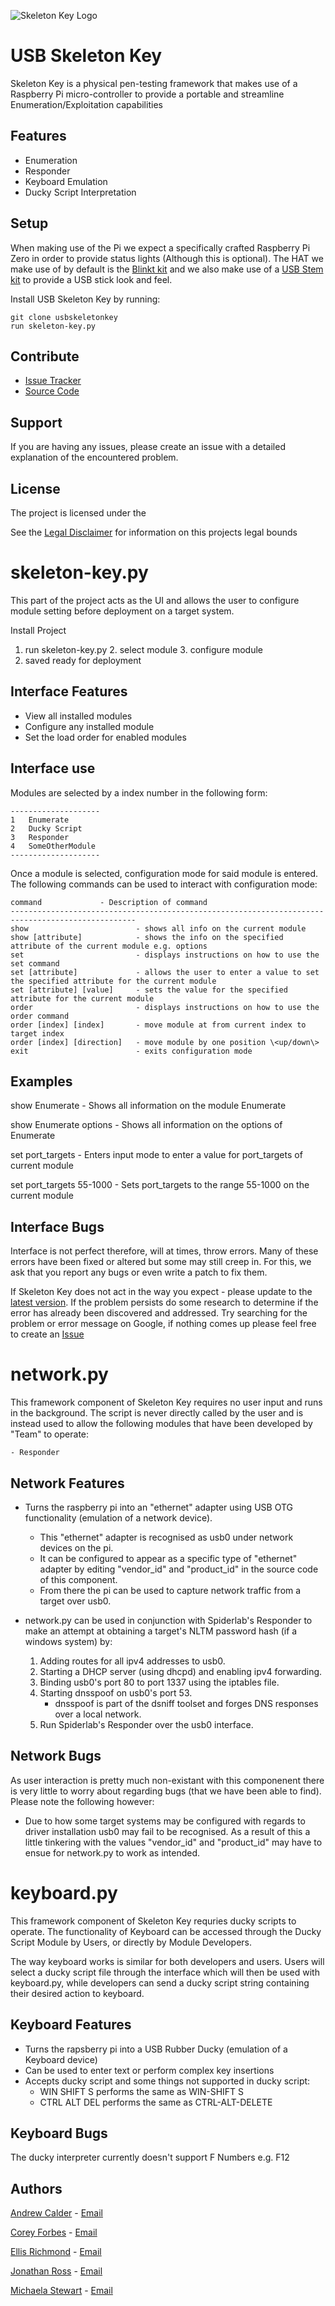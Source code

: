 ![Skeleton Key Logo][LOGO]

USB Skeleton Key
=================
Skeleton Key is a physical pen-testing framework that makes use of a Raspberry Pi micro-controller to provide a portable and streamline Enumeration/Exploitation capabilities

Features
---------
  * Enumeration
  * Responder
  * Keyboard Emulation
  * Ducky Script Interpretation

Setup
-------------
When making use of the Pi we expect a specifically crafted Raspberry Pi Zero in order to provide status lights (Although this is optional).
The HAT we make use of by default is the [Blinkt kit][BLINKT] and we also make use of a [USB Stem kit][USBSTEM] to provide a USB stick look and feel.

Install USB Skeleton Key by running:
```commandline
git clone usbskeletonkey
run skeleton-key.py
```

Contribute
-----------
- [Issue Tracker][ISSUES]
- [Source Code][PROJECT]

Support
--------
If you are having any issues, please create an issue with a detailed explanation of the encountered problem.

License
--------
The project is licensed under the

See the [Legal Disclaimer][LEGAL] for information on this projects legal bounds


skeleton-key.py
================
This part of the project acts as the UI and allows the user to configure module setting before deployment on a target system.

Install Project

1. run skeleton-key.py
    2. select module
    3. configure module
4. saved ready for deployment


Interface Features
---------
- View all installed modules
- Configure any installed module
- Set the load order for enabled modules


Interface use
--------------
Modules are selected by a index number in the following form:

    --------------------
    1   Enumerate
    2   Ducky Script
    3   Responder
    4   SomeOtherModule
    --------------------

Once a module is selected, configuration mode for said module is entered.
The following commands can be used to interact with configuration mode:

    command				- Description of command
    --------------------------------------------------------------------------------------------------
    show				        - shows all info on the current module
    show [attribute]		    - shows the info on the specified attribute of the current module e.g. options
    set				            - displays instructions on how to use the set command
    set [attribute]			    - allows the user to enter a value to set the specified attribute for the current module
    set [attribute] [value]	    - sets the value for the specified attribute for the current module
    order                       - displays instructions on how to use the order command
    order [index] [index]       - move module at from current index to target index
    order [index] [direction]   - move module by one position \<up/down\>
    exit 				        - exits configuration mode


Examples
----------
show Enumerate			- Shows all information on the module Enumerate

show Enumerate options		- Shows all information on the options of Enumerate

set port_targets  		- Enters input mode to enter a value for port_targets of current module

set port_targets 55-1000	- Sets port_targets to the range 55-1000 on the current module

Interface Bugs
-----
Interface is not perfect therefore, will at times, throw errors.
Many of these errors have been fixed or altered but some may still creep in.
For this, we ask that you report any bugs or even write a patch to fix them.

If Skeleton Key does not act in the way you expect - please update to the [latest version][PROJECT].
If the problem persists do some research to determine if the error has already been discovered and addressed.
Try searching for the problem or error message on Google, if nothing comes up please feel free to create an [Issue][ISSUES]


network.py
===========
This framework component of Skeleton Key requires no user input and runs in the background. The script is never directly called by the user and is instead used to allow the following modules that have been developed by "Team" to operate:

	- Responder


Network Features
---------
- Turns the raspberry pi into an "ethernet" adapter using USB OTG functionality (emulation of a network device).
	- This "ethernet" adapter is recognised as usb0 under network devices on the pi.
	- It can be configured to appear as a specific type of "ethernet" adapter by editing "vendor_id" and "product_id" in the source
	code of this component.
	- From there the pi can be used to capture network traffic from a target over usb0.
	
- network.py can be used in conjunction with Spiderlab's Responder to make an attempt at obtaining a target's NLTM password hash (if a windows system) by:
	1. Adding routes for all ipv4 addresses to usb0.
	2. Starting a DHCP server (using dhcpd) and enabling ipv4 forwarding.
	3. Binding usb0's port 80 to port 1337 using the iptables file.
	4. Starting dnsspoof on usb0's port 53.
		- dnsspoof is part of the dsniff toolset and forges DNS responses over a local network.
	5. Run Spiderlab's Responder over the usb0 interface.

Network Bugs
-----
As user interaction is pretty much non-existant with this componenent there is very little to worry about regarding bugs (that we have been able to find). Please note the following however:

- Due to how some target systems may be configured with regards to driver installation usb0 may fail to be recognised. As a result of this a little tinkering with the values "vendor_id" and "product_id" may have to ensue for network.py to work as intended. 



keyboard.py
===========
This framework component of Skeleton Key requries ducky scripts to operate. The functionality of Keyboard can be accessed through the Ducky Script Module by Users, or directly by Module Developers.

The way keyboard works is similar for both developers and users. Users will select a ducky script file through the interface which will then be used with keyboard.py, while developers can send a ducky script string containing their desired action to keyboard.

Keyboard Features
---------
- Turns the rapsberry pi into a USB Rubber Ducky (emulation of a Keyboard device)
- Can be used to enter text or perform complex key insertions
- Accepts ducky script and some things not supported in ducky script:
	- WIN SHIFT S  performs the same as WIN-SHIFT S
	- CTRL ALT DEL performs the same as CTRL-ALT-DELETE

Keyboard Bugs
-----
The ducky interpreter currently doesn't support F Numbers e.g. F12


Authors
-------
[Andrew Calder](https://github.com/AR-Calder) - [Email](1503321@uad.ac.uk)

[Corey Forbes](https://github.com/yeroc-sebrof) - [Email](1500812@uad.ac.uk)

[Ellis Richmond](https://github.com/EGRichmond) - [Email](1501363@uad.ac.uk)

[Jonathan Ross](https://github.com/Joh98) - [Email](1500598@uad.ac.uk)

[Michaela Stewart](https://github.com/muicheka) - [Email](1501125@uad.ac.uk)

[LOGO]: key.png
[BLINKT]: https://shop.pimoroni.com/products/blinkt "Pimoroni Link to Blinkt kit"
[USBSTEM]: https://shop.pimoroni.com/products/zero-stem-usb-otg-connector "Pimoroni Link to USB Stem"
[PROJECT]: https://github.com/AR-Calder/usbskeletonkey "Skeleton Key Project"
[ISSUES]: https://github.com/AR-Calder/usbskeletonkey/issues "Skeleton Key Issues Page"
[LEGAL]: LEGAL%20DISCLAIMER.pdf
